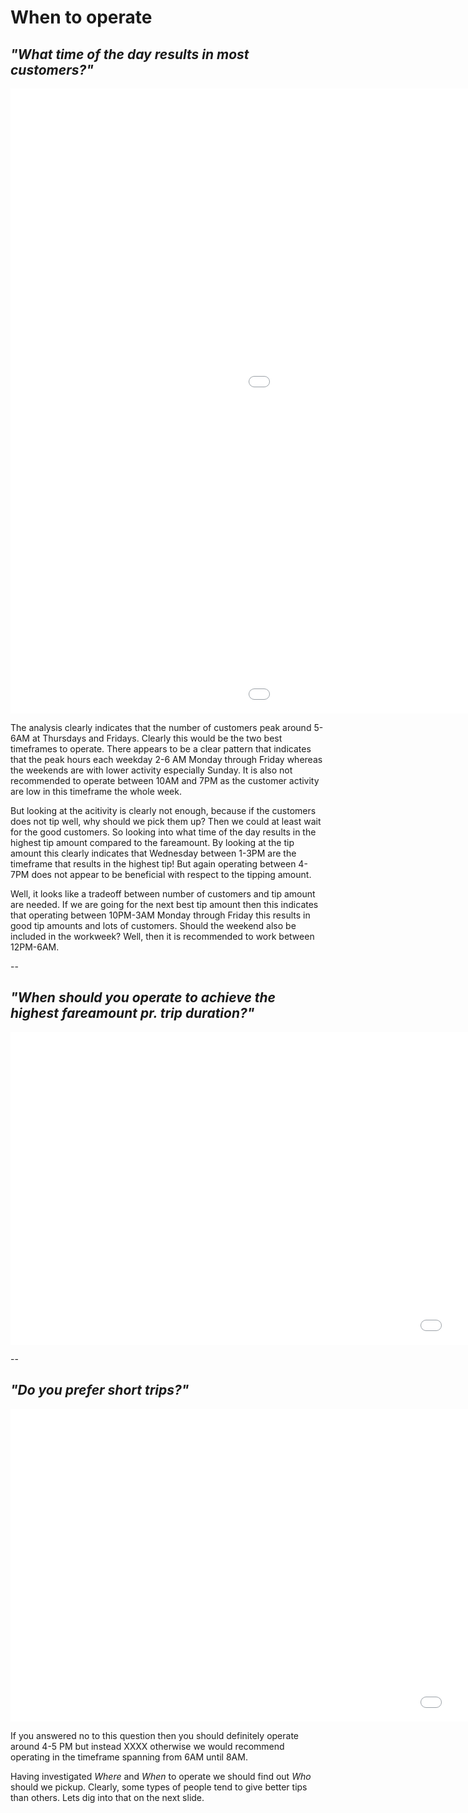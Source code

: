 # When to operate 

## *"What time of the day results in most customers?"*
<iframe src="images/pickups_dropoffs_houroftheweek.html"
          sandbox="allow-same-origin allow-scripts"
          width="1450"
          height="500"
          scrolling="no"
          seamless="seamless"
          frameborder="0"></iframe>
          
          
<iframe src="images/tip_fraction_houroftheweek.html"
          sandbox="allow-same-origin allow-scripts"
          width="1450"
          height="500"
          scrolling="no"
          seamless="seamless"
          frameborder="0"></iframe>

The analysis clearly indicates that the number of customers peak around 5-6AM at Thursdays and Fridays. Clearly this would be the two best timeframes to operate. There appears to be a clear pattern that indicates that the peak hours each weekday 2-6 AM Monday through Friday whereas the weekends are with lower activity especially Sunday. It is also not recommended to operate between 10AM and 7PM as the customer activity are low in this timeframe the whole week.

But looking at the acitivity is clearly not enough, because if the customers does not tip well, why should we pick them up? Then we could at least wait for the good customers. So looking into what time of the day results in the highest tip amount compared to the fareamount. By looking at the tip amount this clearly indicates that Wednesday between 1-3PM are the timeframe that results in the highest tip! But again operating between 4-7PM does not appear to be beneficial with respect to the tipping amount. 

Well, it looks like a tradeoff between number of customers and tip amount are needed. If we are going for the next best tip amount then this indicates that operating between 10PM-3AM Monday through Friday this results in good tip amounts and lots of customers. Should the weekend also be included in the workweek? Well, then it is recommended to work between 12PM-6AM. 


--


## *"When should you operate to achieve the highest fareamount pr. trip duration?"*

<iframe src="images/daily_mean_fare_amount.html"
          sandbox="allow-same-origin allow-scripts"
          width="2000"
          height="500"
          scrolling="no"
          seamless="seamless"
          frameborder="0"></iframe>



--



## *"Do you prefer short trips?"*

<iframe src="images/daily_mean_trip_distance.html"
          sandbox="allow-same-origin allow-scripts"
          width="2000"
          height="500"
          scrolling="no"
          seamless="seamless"
          frameborder="0"></iframe>

If you answered no to this question then you should definitely operate around 4-5 PM but instead XXXX otherwise we would recommend operating in the timeframe spanning from 6AM until 8AM. 

Having investigated *Where* and *When* to operate we should find out *Who* should we pickup. Clearly, some types of people tend to give better tips than others. Lets dig into that on the next slide. 
